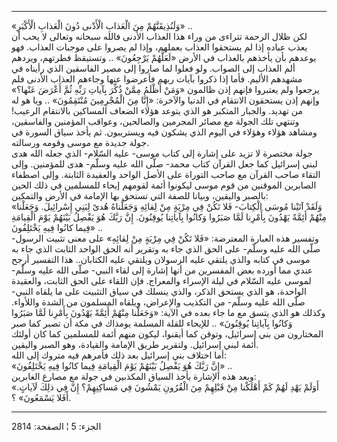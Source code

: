 ------------------------------------------------------------------------

«وَلَنُذِيقَنَّهُمْ مِنَ الْعَذابِ الْأَدْنى دُونَ الْعَذابِ الْأَكْبَرِ» ..  
لكن ظلال الرحمة تتراءى من وراء هذا العذاب الأدنى فالله سبحانه وتعالى لا
يحب أن يعذب عباده إذا لم يستحقوا العذاب بعملهم، وإذا لم يصروا على موجبات
العذاب. فهو يوعدهم بأن يأخذهم بالعذاب في الأرض «لَعَلَّهُمْ يَرْجِعُونَ» .. وتستيقظ
فطرتهم، ويردهم ألم العذاب إلى الصواب. ولو فعلوا لما صاروا إلى مصير
الفاسقين الذي رأيناه في مشهدهم الأليم. فأما إذا ذكروا بآيات ربهم فأعرضوا
عنها وجاءهم العذاب الأدنى فلم يرجعوا ولم يعتبروا فإنهم إذن ظالمون «وَمَنْ
أَظْلَمُ مِمَّنْ ذُكِّرَ بِآياتِ رَبِّهِ ثُمَّ أَعْرَضَ عَنْها؟» وإنهم إذن يستحقون الانتقام في
الدنيا والآخرة: «إِنَّا مِنَ الْمُجْرِمِينَ مُنْتَقِمُونَ» .. ويا هو له من تهديد. والجبار
المتكبر هو الذي يتوعد هؤلاء الضعاف المساكين بالانتقام الرعيب! وتنتهي تلك
الجولة مع مصائر المجرمين والصالحين، وعواقب المؤمنين والفاسقين، ومشاهد
هؤلاء وهؤلاء في اليوم الذي يشكون فيه ويستريبون. ثم يأخذ سياق السورة في
جولة جديدة مع موسى وقومه ورسالته.  
جولة مختصرة لا تزيد على إشارة إلى كتاب موسى- عليه السّلام- الذي جعله الله
هدى لبني إسرائيل كما جعل القرآن كتاب محمد- صلّى الله عليه وسلّم- هدى
للمؤمنين. وإلى التقاء صاحب القرآن مع صاحب التوراة على الأصل الواحد
والعقيدة الثابتة. وإلى اصطفاء الصابرين الموقنين من قوم موسى ليكونوا أئمة
لقومهم إيحاء للمسلمين في ذلك الحين بالصبر واليقين، وبيانا للصفة التي
تستحق بها الإمامة في الأرض والتمكين:  
«وَلَقَدْ آتَيْنا مُوسَى الْكِتابَ- فَلا تَكُنْ فِي مِرْيَةٍ مِنْ لِقائِهِ وَجَعَلْناهُ هُدىً لِبَنِي
إِسْرائِيلَ. وَجَعَلْنا مِنْهُمْ أَئِمَّةً يَهْدُونَ بِأَمْرِنا لَمَّا صَبَرُوا وَكانُوا بِآياتِنا يُوقِنُونَ.
إِنَّ رَبَّكَ هُوَ يَفْصِلُ بَيْنَهُمْ يَوْمَ الْقِيامَةِ فِيما كانُوا فِيهِ يَخْتَلِفُونَ» ..  
وتفسير هذه العبارة المعترضة: «فَلا تَكُنْ فِي مِرْيَةٍ مِنْ لِقائِهِ» على معنى تثبيت
الرسول- صلّى الله عليه وسلّم- على الحق الذي جاء به وتقرير أنه الحق الواحد
الثابت الذي جاء به موسى في كتابه والذي يلتقي عليه الرسولان ويلتقي عليه
الكتابان.. هذا التفسير أرجح عندي مما أورده بعض المفسرين من أنها إشارة
إلى لقاء النبي- صلّى الله عليه وسلّم- لموسى عليه السّلام في ليلة الإسراء
والمعراج. فإن اللقاء على الحق الثابت، والعقيدة الواحدة، هو الذي يستحق
الذكر، والذي ينسلك في سياق التثبيت على ما يلقاه النبي- صلّى الله عليه
وسلّم- من التكذيب والإعراض، ويلقاه المسلمون من الشدة واللأواء. وكذلك هو
الذي يتسق مع ما جاء بعده في الآية: «وَجَعَلْنا مِنْهُمْ أَئِمَّةً يَهْدُونَ بِأَمْرِنا لَمَّا
صَبَرُوا وَكانُوا بِآياتِنا يُوقِنُونَ» .. للإيحاء للقلة المسلمة يومذاك في مكة أن
تصبر كما صبر المختارون من بني إسرائيل، وتوقن كما أيقنوا، ليكون منهم أئمة
للمسلمين كما كان أولئك أئمة لبني إسرائيل. ولتقرير طريق الإمامة والقيادة،
وهو الصبر واليقين.  
أما اختلاف بني إسرائيل بعد ذلك فأمرهم فيه متروك إلى الله:  
«إِنَّ رَبَّكَ هُوَ يَفْصِلُ بَيْنَهُمْ يَوْمَ الْقِيامَةِ فِيما كانُوا فِيهِ يَخْتَلِفُونَ» ..  
وبعد هذه الإشارة يأخذ السياق المكذبين في جولة مع مصارع الغابرين:  
«أَوَلَمْ يَهْدِ لَهُمْ كَمْ أَهْلَكْنا مِنْ قَبْلِهِمْ مِنَ الْقُرُونِ يَمْشُونَ فِي مَساكِنِهِمْ؟ إِنَّ فِي ذلِكَ
لَآياتٍ. أَفَلا يَسْمَعُونَ» ؟.

------------------------------------------------------------------------

الجزء: 5 ¦ الصفحة: 2814

